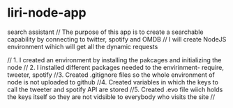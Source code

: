 # liri-node-app
search assistant
// The purpose of this app is to create a searchable capability by connecting to twitter, spotify and OMDB
// I will create NodeJS environment wihich will get all the dynamic requests

// 1. I created an environment by installing the pakcages and initializing the node 
// 2. I installed different packages needed to the envirinment- require, tweeter, spotify
//3. Created .gitignore files so the whole environment of node is not uploaded to github
//4. Created variables in which the keys to call the tweeter and spotify API are stored
//5. Created .evo file wiich holds the keys itself so they are not vidsible to everybody who visits the site
//
 
 

